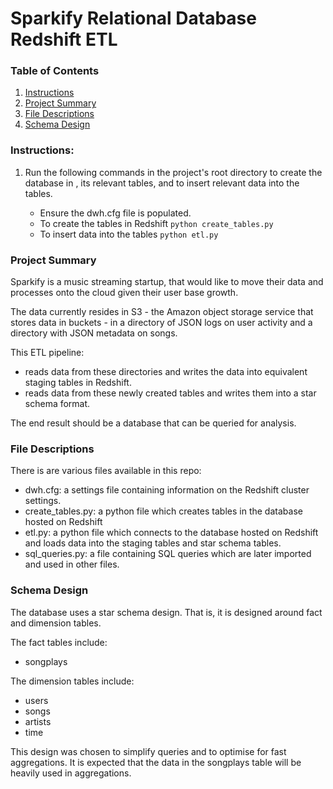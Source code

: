# Sparkify Relational Database Redshift ETL

### Table of Contents

1. [Instructions](#instructions)
2. [Project Summary](#summary)
3. [File Descriptions](#files)
4. [Schema Design](#design)

### Instructions:
1. Run the following commands in the project's root directory to create the database in , its relevant tables, and to insert relevant data into the tables.

    - Ensure the dwh.cfg file is populated.
    - To create the tables in Redshift
        `python create_tables.py`
    - To insert data into the tables
        `python etl.py`


### Project Summary<a name="summary"></a>
Sparkify is a music streaming startup, that would like to move their data and processes onto the cloud given their user base growth.

The data currently resides in S3 - the Amazon object storage service that stores data in buckets - in a directory of JSON logs on user activity and a directory with JSON metadata on songs.

This ETL pipeline:
- reads data from these directories and writes the data into equivalent staging tables in Redshift.
- reads data from these newly created tables and writes them into a star schema format.

The end result should be a database that can be queried for analysis.

### File Descriptions<a name="files"></a>
There is are various files available in this repo:

- dwh.cfg: a settings file containing information on the Redshift cluster settings.
- create_tables.py: a python file which creates tables in the database hosted on Redshift
- etl.py: a python file which connects to the database hosted on Redshift and loads data into the staging tables and star schema tables.
- sql_queries.py: a file containing SQL queries which are later imported and used in other files.

### Schema Design<a name="design"></a>
The database uses a star schema design. That is, it is designed around fact and dimension tables.

The fact tables include:
- songplays

The dimension tables include:
- users
- songs
- artists
- time

This design was chosen to simplify queries and to optimise for fast aggregations. It is expected that the data in the songplays table will be heavily used in aggregations.